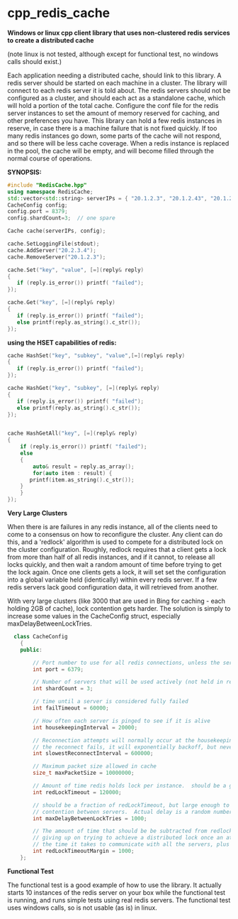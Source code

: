 # cpp_redis_cache
**Windows or linux cpp client library that uses non-clustered redis services to create a distributed cache**

(note linux is not tested, although except for functional test, no windows calls should exist.)

Each application needing a distributed cache, should link to this library.
A redis server should be started on each machine in a cluster.  The library will connect to each redis server it is told about.
The redis servers should not be configured as a cluster, and should each act as a standalone cache, which will hold a portion of the total cache.
Configure the conf file for the redis server instances to set the amount of memory reserved for caching, and other preferences you have.
This library can hold a few redis instances in reserve, in case there is a machine failure that is not fixed quickly.  If too many redis instances go down,
some parts of the cache will not respond, and so there will be less cache coverage.  When a redis instance is replaced in the pool, the cache will be empty, and
will become filled through the normal course of operations.

**SYNOPSIS:**
```c++
#include "RedisCache.hpp"
using namespace RedisCache;
std::vector<std::string> serverIPs = { "20.1.2.3", "20.1.2.43", "20.1.2.45", "20.1.2.55" };
CacheConfig config;
config.port = 8379;
config.shardCount=3;  // one spare

Cache cache(serverIPs, config);

cache.SetLoggingFile(stdout);
cache.AddServer("20.2.3.4");
cache.RemoveServer("20.1.2.3");

cache.Set("key", "value", [=](reply& reply)
{
   if (reply.is_error()) printf( "failed");
});

cache.Get("key", [=](reply& reply)
{
   if (reply.is_error()) printf( "failed");
   else printf(reply.as_string().c_str());
});
```

**using the HSET capabilities of redis:**

```c++
cache HashSet("key", "subkey", "value",[=](reply& reply)
{
   if (reply.is_error()) printf( "failed");
});

cache HashGet("key", "subkey", [=](reply& reply)
{
   if (reply.is_error()) printf( "failed");
   else printf(reply.as_string().c_str());
});


cache HashGetAll("key", [=](reply& reply)
{
    if (reply.is_error()) printf( "failed");
    else
    {
        auto& result = reply.as_array();
        for(auto item : result) {
  	   printf(item.as_string().c_str());
	}
    }
});
```

**Very Large Clusters**

When there is are failures in any redis instance, all of the clients need to come to a consensus on how to reconfigure the cluster.  Any client can do this, and a 
'redlock' algorithm is used to compete for a distributed lock on the cluster configuration.  Roughly, redlock requires that a client gets a lock from more than half of all 
redis instances, and if it cannot, to release all locks quickly, and then wait a random amount of time before trying to get the lock again.  Once one clients gets a lock, it will
set set the configuration into a global variable held (identically) within every redis server.  If a few redis servers lack good configuration data, it will retrieved from another.

With very large clusters (like 3000 that are used in Bing for caching - each holding 2GB of cache), lock contention gets harder.  The solution is simply to increase some values in
the CacheConfig struct, especially maxDelayBetweenLockTries.

```c++
  class CacheConfig
    {
    public:

        // Port number to use for all redis connections, unless the server ip string includes a port (192.168.1.1:8888)
        int port = 6379;

        // Number of servers that will be used actively (not held in reserve).
        int shardCount = 3;

        // time until a server is considered fully failed
        int failTimeout = 60000;

        // How often each server is pinged to see if it is alive
        int housekeepingInterval = 20000;

        // Reconnection attempts will normally occur at the housekeepingInterval.  However if
        // the reconnect fails, it will exponentially backoff, but never to more than this interval
        int slowestReconnectInterval = 600000;

        // Maximum packet size allowed in cache
        size_t maxPacketSize = 10000000;

        // Amount of time redis holds lock per instance.  should be a greater than the ping interval.
        int redLockTimeout = 120000;

        // should be a fraction of redLockTimeout, but large enough to minimize
        // contention between servers.  Actual delay is a random number smaller than this.
        int maxDelayBetweenLockTries = 1000;

        // The amount of time that should be be subtracted from redlockTimeout for the purposes of
        // giving up on trying to achieve a distributed lock once an attempt is started.  This represents
        // the time it takes to communicate with all the servers, plus clock jitter between the servers.
        int redLockTimeoutMargin = 1000;
    };
 ```

**Functional Test**

The functional test is a good example of how to use the library.  It actually starts 10 instances of the redis server on your box while the functional test is running, and runs simple tests using real redis servers.
The functional test uses windows calls, so is not usable (as is) in linux.



